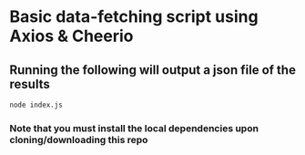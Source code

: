 # Basic data-fetching script using Axios & Cheerio

## Running the following will output a json file of the results

```bash
node index.js
```

### Note that you must install the local dependencies upon cloning/downloading this repo
